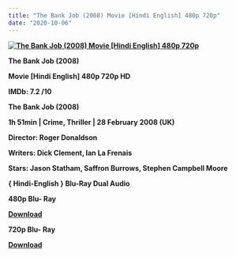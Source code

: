 ```yaml
---
title: "The Bank Job (2008) Movie [Hindi English] 480p 720p"
date: "2020-10-06"
---
```


[**![The Bank Job (2008) Movie [Hindi English] 480p 720p](https://1.bp.blogspot.com/-DfelSrT6OkI/Xt-HPHCuEiI/AAAAAAAACz8/eA-Jd7wSDvQlhrbvXGxT61iaS1wRU8EZACLcBGAsYHQ/s1600/thebankjob.jpg "The Bank Job (2008) Movie [Hindi English] 480p 720p")**](https://1.bp.blogspot.com/-DfelSrT6OkI/Xt-HPHCuEiI/AAAAAAAACz8/eA-Jd7wSDvQlhrbvXGxT61iaS1wRU8EZACLcBGAsYHQ/s1600/thebankjob.jpg)

**The Bank Job (2008)**

**Movie \[Hindi English\] 480p 720p HD**

**IMDb: 7.2 /10**

**The Bank Job (2008)**

**1h 51min | Crime, Thriller | 28 February 2008 (UK)**

**Director: Roger Donaldson**

**Writers: Dick Clement, Ian La Frenais**

**Stars: Jason Statham, Saffron Burrows, Stephen Campbell Moore**

 **{ Hindi-English } Blu-Ray Dual Audio**

**480p Blu- Ray**

**[Download](https://links.265bkt.xyz/lxi9327791/)** 

**720p Blu- Ray**

[**Download**](https://links.265bkt.xyz/lxi9327792/)
